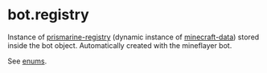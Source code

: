 # bot.registry

Instance of [prismarine-registry](https://www.npmjs.com/package/prismarine-registry)
(dynamic instance of [minecraft-data](https://www.npmjs.com/package/minecraft-data)) stored inside the bot object.
Automatically created with the mineflayer bot.

See [enums](https://github.com/NoNameLmao/mineflayer-api-examples/tree/main/enums).

